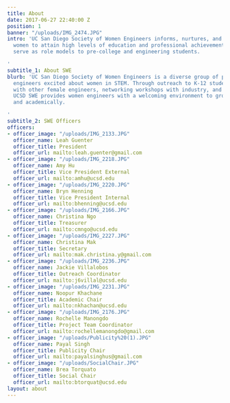 ```yaml
---
title: About
date: 2017-06-27 22:40:00 Z
position: 1
banner: "/uploads/IMG_2474.JPG"
intro: 'UC San Diego Society of Women Engineers informs, nurtures, and encourages
  women to attain high levels of education and professional achievement. Our members
  serve as role models to pre-college and engineering students.

'
subtitle_1: About SWE
blurb: 'UC San Diego Society of Women Engineers is a diverse group of passionate young
  engineers excited about women in STEM. Through outreach to K-12 students, socials
  with other female engineers, networking workshops with industry, and technical teams,
  UCSD SWE provides women engineers with a welcoming environment to grow professionally
  and academically.

'
subtitle_2: SWE Officers
officers:
- officer_image: "/uploads/IMG_2133.JPG"
  officer_name: Leah Guenter
  officer_title: President
  officer_url: mailto:leah.guenter@gmail.com
- officer_image: "/uploads/IMG_2218.JPG"
  officer_name: Amy Hu
  officer_title: Vice President External
  officer_url: mailto:amhu@ucsd.edu
- officer_image: "/uploads/IMG_2220.JPG"
  officer_name: Bryn Henning
  officer_title: Vice President Internal
  officer_url: mailto:bhenning@ucsd.edu
- officer_image: "/uploads/IMG_2166.JPG"
  officer_name: Christina Ngo
  officer_title: Treasurer
  officer_url: mailto:cmngo@ucsd.edu
- officer_image: "/uploads/IMG_2227.JPG"
  officer_name: Christina Mak
  officer_title: Secretary
  officer_url: mailto:mak.christina.y@gmail.com
- officer_image: "/uploads/IMG_2236.JPG"
  officer_name: Jackie Villalobos
  officer_title: Outreach Coordinator
  officer_url: mailto:j6villal@ucsd.edu
- officer_image: "/uploads/IMG_2231.JPG"
  officer_name: Noopur Khachane
  officer_title: Academic Chair
  officer_url: mailto:nkhachan@ucsd.edu
- officer_image: "/uploads/IMG_2176.JPG"
  officer_name: Rochelle Manongdo
  officer_title: Project Team Coordinator
  officer_url: mailto:rochellemanongdo@gmail.com
- officer_image: "/uploads/Publicity%20(1).JPG"
  officer_name: Payal Singh
  officer_title: Publicity Chair
  officer_url: mailto:payalsinghus@gmail.com
- officer_image: "/uploads/SocialChair.JPG"
  officer_name: Brea Torquato
  officer_title: Social Chair
  officer_url: mailto:btorquat@ucsd.edu
layout: about
---
```


